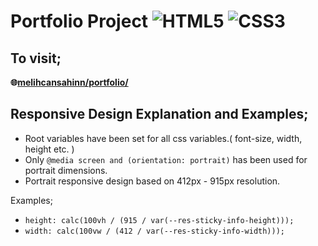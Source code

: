 # Portfolio Project ![HTML5](https://img.shields.io/badge/html5-%23E34F26.svg?style=for-the-badge&logo=html5&logoColor=white) ![CSS3](https://img.shields.io/badge/css3-%231572B6.svg?style=for-the-badge&logo=css3&logoColor=white)  

## To visit;

**<p>🌐[melihcansahinn/portfolio/](https://melihcansahinn.github.io/portfolio/)</p>**


## Responsive Design Explanation and Examples;

- Root variables have been set for all css variables.( font-size, width, height etc. )
- Only ````@media screen and (orientation: portrait)```` has been used for portrait dimensions.
- Portrait responsive design based on 412px - 915px resolution.

Examples;
- ````height: calc(100vh / (915 / var(--res-sticky-info-height)));````
- ````width: calc(100vw / (412 / var(--res-sticky-info-width)));````
